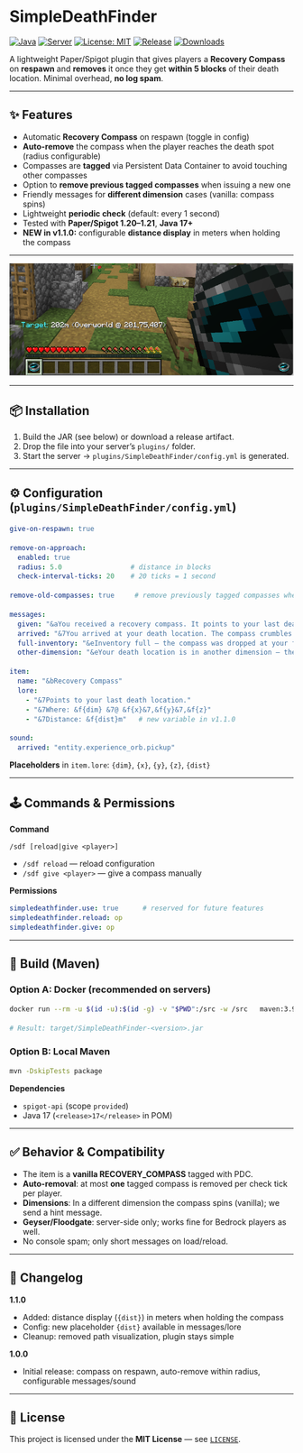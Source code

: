 # SimpleDeathFinder

[![Java](https://img.shields.io/badge/Java-17%2B-orange.svg)](https://adoptium.net/)
[![Server](https://img.shields.io/badge/Paper%2FSpigot-1.20%E2%80%931.21-blue.svg)](https://papermc.io/)
[![License: MIT](https://img.shields.io/badge/License-MIT-green.svg)](#-license)
[![Release](https://img.shields.io/github/v/release/JobbeDeluxe/SimpleDeathFinder?sort=semver)](https://github.com/JobbeDeluxe/SimpleDeathFinder/releases)
[![Downloads](https://img.shields.io/github/downloads/JobbeDeluxe/SimpleDeathFinder/total.svg)](https://github.com/JobbeDeluxe/SimpleDeathFinder/releases)

A lightweight Paper/Spigot plugin that gives players a **Recovery Compass** on **respawn** and **removes** it once they get **within 5 blocks** of their death location. Minimal overhead, **no log spam**.

---

## ✨ Features

- Automatic **Recovery Compass** on respawn (toggle in config)
- **Auto-remove** the compass when the player reaches the death spot (radius configurable)
- Compasses are **tagged** via Persistent Data Container to avoid touching other compasses
- Option to **remove previous tagged compasses** when issuing a new one
- Friendly messages for **different dimension** cases (vanilla: compass spins)
- Lightweight **periodic check** (default: every 1 second)
- Tested with **Paper/Spigot 1.20–1.21**, **Java 17+**
- **NEW in v1.1.0:** configurable **distance display** in meters when holding the compass

---

![SimpleDeathFinder Info](https://github.com/JobbeDeluxe/SimpleDeathFinder/blob/main/info.png)

---

## 📦 Installation

1. Build the JAR (see below) or download a release artifact.
2. Drop the file into your server’s `plugins/` folder.
3. Start the server → `plugins/SimpleDeathFinder/config.yml` is generated.

---

## ⚙️ Configuration (`plugins/SimpleDeathFinder/config.yml`)

```yml
give-on-respawn: true

remove-on-approach:
  enabled: true
  radius: 5.0                 # distance in blocks
  check-interval-ticks: 20    # 20 ticks = 1 second

remove-old-compasses: true     # remove previously tagged compasses when giving a new one

messages:
  given: "&aYou received a recovery compass. It points to your last death location."
  arrived: "&7You arrived at your death location. The compass crumbles."
  full-inventory: "&eInventory full — the compass was dropped at your feet."
  other-dimension: "&eYour death location is in another dimension — the compass spins."

item:
  name: "&bRecovery Compass"
  lore:
    - "&7Points to your last death location."
    - "&7Where: &f{dim} &7@ &f{x}&7,&f{y}&7,&f{z}"
    - "&7Distance: &f{dist}m"   # new variable in v1.1.0

sound:
  arrived: "entity.experience_orb.pickup"
```

**Placeholders** in `item.lore`: `{dim}`, `{x}`, `{y}`, `{z}`, `{dist}`

---

## 🕹 Commands & Permissions

**Command**
```
/sdf [reload|give <player>]
```
- `/sdf reload` — reload configuration
- `/sdf give <player>` — give a compass manually

**Permissions**
```yaml
simpledeathfinder.use: true      # reserved for future features
simpledeathfinder.reload: op
simpledeathfinder.give: op
```

---

## 🔧 Build (Maven)

### Option A: Docker (recommended on servers)
```bash
docker run --rm -u $(id -u):$(id -g) -v "$PWD":/src -w /src   maven:3.9-eclipse-temurin-21 mvn -DskipTests package

# Result: target/SimpleDeathFinder-<version>.jar
```

### Option B: Local Maven
```bash
mvn -DskipTests package
```

**Dependencies**
- `spigot-api` (scope `provided`)
- Java 17 (`<release>17</release>` in POM)

---

## ✅ Behavior & Compatibility

- The item is a **vanilla RECOVERY_COMPASS** tagged with PDC.
- **Auto-removal**: at most **one** tagged compass is removed per check tick per player.
- **Dimensions**: In a different dimension the compass spins (vanilla); we send a hint message.
- **Geyser/Floodgate**: server-side only; works fine for Bedrock players as well.
- No console spam; only short messages on load/reload.

---

## 📜 Changelog

**1.1.0**
- Added: distance display (`{dist}`) in meters when holding the compass  
- Config: new placeholder `{dist}` available in messages/lore  
- Cleanup: removed path visualization, plugin stays simple  

**1.0.0**
- Initial release: compass on respawn, auto-remove within radius, configurable messages/sound

---

## 📄 License

This project is licensed under the **MIT License** — see [`LICENSE`](LICENSE).
